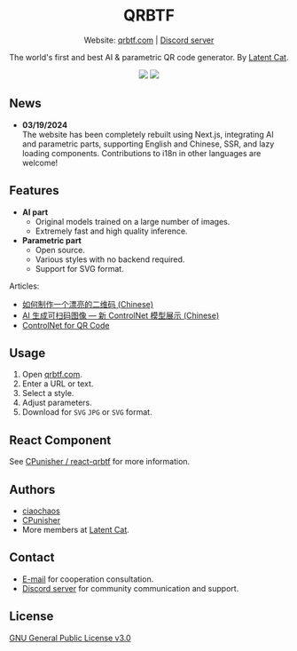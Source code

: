 <h1 align="center">QRBTF</h1>

<p align="center">
    Website: <a href="https://qrbtf.com" target="_blank">qrbtf.com</a>
    | <a href="https://discord.gg/V9CNuqYfte" target="_blank">Discord server</a>
</p>
<p align="center">
    The world's first and best AI & parametric QR code generator.
    By <a href="https://latentcat.com" target="_blank">Latent Cat</a>.
</p>

<p align="center">
    <img src="public/assets/resources/qrbtf-hero.jpg">
    <img src="public/assets/resources/qrcodes.jpg">
</p>

## News

- **03/19/2024**<br />
  The website has been completely rebuilt using Next.js, integrating AI and parametric parts, supporting English and Chinese, SSR, and lazy loading components. Contributions to i18n in other languages are welcome!

## Features

- **AI part**
  - Original models trained on a large number of images.
  - Extremely fast and high quality inference.
- **Parametric part**
  - Open source.
  - Various styles with no backend required.
  - Support for SVG format.

Articles:

- [如何制作一个漂亮的二维码 (Chinese)](https://mp.weixin.qq.com/s/_Oy9I9FqPXhfwN9IUhf6_g)
- [AI 生成可扫码图像 — 新 ControlNet 模型展示 (Chinese)](https://mp.weixin.qq.com/s/i4WR5ULH1ZZYl8Watf3EPw)
- [ControlNet for QR Code](https://www.reddit.com/r/StableDiffusion/comments/141hg9x/controlnet_for_qr_code/)

## Usage

1. Open [qrbtf.com](https://qrbtf.com).
2. Enter a URL or text.
3. Select a style.
4. Adjust parameters.
5. Download for `SVG` `JPG` or `SVG` format.

## React Component

See [CPunisher / react-qrbtf](https://github.com/cpunisher/react-qrbtf) for more information.

## Authors

- [ciaochaos](https://github.com/ciaochaos)
- [CPunisher](https://github.com/CPunisher)
- More members at [Latent Cat](https://latentcat.com).

## Contact

- [E-mail](mailto://contact@latentcat.com) for cooperation consultation.
- [Discord server](https://discord.gg/V9CNuqYfte) for community communication and support.

## License

[GNU General Public License v3.0](LICENSE)
